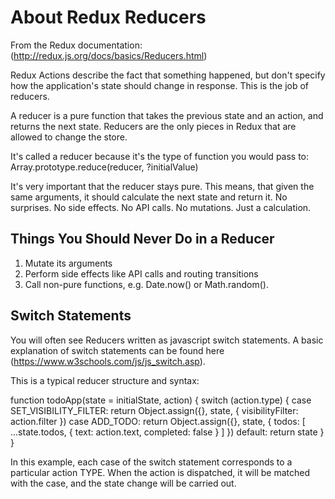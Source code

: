 # About Redux Reducers

From the Redux documentation: (http://redux.js.org/docs/basics/Reducers.html)

Redux Actions describe the fact that something happened, but don't specify how the application's state should change in response. This is the job of reducers.

A reducer is a pure function that takes the previous state and an action, and returns the next state. Reducers are the only pieces in Redux that are allowed to change the store.

It's called a reducer because it's the type of function you would pass to:
Array.prototype.reduce(reducer, ?initialValue)

It's very important that the reducer stays pure. This means, that given the same arguments, it should calculate the next state and return it. No surprises. No side effects. No API calls. No mutations. Just a calculation.

## Things You Should Never Do in a Reducer

1. Mutate its arguments
2. Perform side effects like API calls and routing transitions
3. Call non-pure functions, e.g. Date.now() or Math.random().

## Switch Statements

You will often see Reducers written as javascript switch statements. A basic explanation of switch statements can be found here (https://www.w3schools.com/js/js_switch.asp).

This is a typical reducer structure and syntax:

function todoApp(state = initialState, action) {
  switch (action.type) {
    case SET_VISIBILITY_FILTER:
      return Object.assign({}, state, {
        visibilityFilter: action.filter
      })
    case ADD_TODO:
      return Object.assign({}, state, {
        todos: [
          ...state.todos,
          {
            text: action.text,
            completed: false
          }
        ]
      })
    default:
      return state
  }
}

In this example, each case of the switch statement corresponds to a particular action TYPE. When the action is dispatched, it will be matched with the case, and the state change will be carried out.
